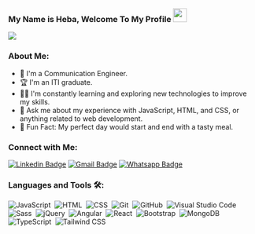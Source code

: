 <!-- <img width="250" align="right" src="https://c.tenor.com/_DOBjnGspYAAAAAM/code-coding.gif"> -->

<h3> My Name is Heba, Welcome To My Profile 
  <img src="https://media.giphy.com/media/hvRJCLFzcasrR4ia7z/giphy.gif" width="28">
</h3>

<!-- Typing SVG by DenverCoder1 - https://github.com/DenverCoder1/readme-typing-svg -->
<p>
  <a href="https://github.com/DenverCoder1/readme-typing-svg">
    <img src="https://readme-typing-svg.herokuapp.com/?lines=Full%20Stack%20web%20developer;By%20Using%20MEARN&font=Fira%20Code&center=true&height=45&color=f75c7e&vCenter=true&size=22">
  </a>
</p>

### About Me:

- 🏢 I'm a Communication Engineer.
- 🏆 I'm an ITI graduate.
- 👨‍💻 I'm constantly learning and exploring new technologies to improve my skills.
- 💬 Ask me about my experience with JavaScript, HTML, and CSS, or anything related to web development.
- 👻 Fun Fact: My perfect day would start and end with a tasty meal.

### Connect with Me:

[![Linkedin Badge](https://img.shields.io/badge/-LinkedIn-blue?style=flat-square&logo=Linkedin&logoColor=white&link=https://www.linkedin.com/in/heba-ali-3b8617205)](https://www.linkedin.com/in/heba-ali-3b8617205)
[![Gmail Badge](https://img.shields.io/badge/-Gmail-c14438?style=flat-square&logo=Gmail&logoColor=white&link=mailto:eng.heba.ali48@gmail.com)](mailto:eng.heba.ali48@gmail.com)
[![Whatsapp Badge](https://img.shields.io/badge/-WhatsApp-brightgreen?style=flat-square&logo=whatsapp&logoColor=white&link=https://wa.me/201095792724)](https://wa.me/201095792724)

### Languages and Tools 🛠:

![JavaScript](https://img.shields.io/badge/-JavaScript-05122A?style=flat&logo=javascript)&nbsp;
![HTML](https://img.shields.io/badge/-HTML-05122A?style=flat&logo=HTML5)&nbsp;
![CSS](https://img.shields.io/badge/-CSS-05122A?style=flat&logo=CSS3&logoColor=1572B6)&nbsp;
![Git](https://img.shields.io/badge/-Git-05122A?style=flat&logo=git)&nbsp;
![GitHub](https://img.shields.io/badge/-GitHub-05122A?style=flat&logo=github)&nbsp;
![Visual Studio Code](https://img.shields.io/badge/-Visual%20Studio%20Code-05122A?style=flat&logo=visual-studio-code&logoColor=007ACC)&nbsp;
![Sass](https://img.shields.io/badge/-Sass-05122A?style=flat&logo=sass)&nbsp;
![jQuery](https://img.shields.io/badge/-jQuery-05122A?style=flat&logo=jquery)&nbsp;
![Angular](https://img.shields.io/badge/-Angular-05122A?style=flat&logo=angular)&nbsp;
![React](https://img.shields.io/badge/-React-%23282C34?style=flat-square&logo=react)&nbsp;
![Bootstrap](https://img.shields.io/badge/-Bootstrap-563D7C?style=flat-square&logo=Bootstrap)&nbsp;
![MongoDB](https://img.shields.io/badge/-MongoDB-563D7C?style=flat-square&logo=MongoDB)&nbsp;
![TypeScript](https://img.shields.io/badge/-TypeScript-563D7C?style=flat-square&logo=TypeScript)&nbsp;
![Tailwind CSS](https://img.shields.io/badge/-Tailwind%20CSS-563D7C?style=flat-square&logo=Tailwind%20CSS)
